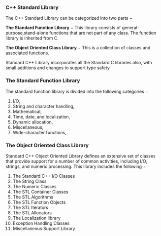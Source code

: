 ### C++ Standard Library
The C++ Standard Library can be categorized into two parts −

<strong>The Standard Function Library</strong> − This library consists of general-purpose,stand-alone functions that are not part of any class. The function library is inherited from C.

<strong>The Object Oriented Class Library</strong> − This is a collection of classes and associated functions.

Standard C++ Library incorporates all the Standard C libraries also, with small additions and changes to support type safety

### The Standard Function Library
The standard function library is divided into the following categories −

1. I/O,
2. String and character handling,
3. Mathematical,
4. Time, date, and localization,
5. Dynamic allocation,
6. Miscellaneous,
7. Wide-character functions,

### The Object Oriented Class Library
Standard C++ Object Oriented Library defines an extensive set of classes that provide support for a number of common activities, including I/O, strings, and numeric processing. This library includes the following −

1. The Standard C++ I/O Classes
2. The String Class
3. The Numeric Classes
4. The STL Container Classes
5. The STL Algorithms
6. The STL Function Objects
7. The STL Iterators
8. The STL Allocators
9. The Localization library
10. Exception Handling Classes
11. Miscellaneous Support Library